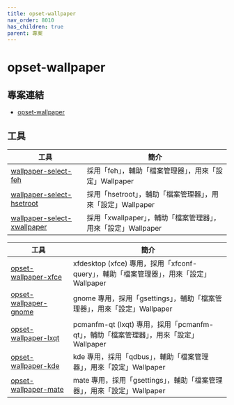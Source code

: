 ```yaml
---
title: opset-wallpaper
nav_order: 8010
has_children: true
parent: 專案
---
```


# opset-wallpaper


## 專案連結

* [opset-wallpaper](https://github.com/samwhelp/note-about-wallpaper/tree/gh-pages/_demo/project/opset-wallpaper)


## 工具

| 工具 | 簡介 |
| --- | --- |
| [wallpaper-select-feh](https://samwhelp.github.io/note-about-wallpaper/read/project/opset-wallpaper/opset-wallpaper-feh.html) | 採用「feh」，輔助「檔案管理器」，用來「設定」Wallpaper |
| [wallpaper-select-hsetroot](https://samwhelp.github.io/note-about-wallpaper/read/project/opset-wallpaper/opset-wallpaper-hsetroot.html) | 採用「hsetroot」，輔助「檔案管理器」，用來「設定」Wallpaper |
| [wallpaper-select-xwallpaper](https://samwhelp.github.io/note-about-wallpaper/read/project/opset-wallpaper/opset-wallpaper-xwallpaper.html) | 採用「xwallpaper」，輔助「檔案管理器」，用來「設定」Wallpaper |


| 工具 | 簡介 |
| --- | --- |
| [opset-wallpaper-xfce](https://samwhelp.github.io/note-about-wallpaper/read/project/opset-wallpaper/opset-wallpaper-xfce.html) | xfdesktop (xfce) 專用，採用「xfconf-query」，輔助「檔案管理器」，用來「設定」Wallpaper |
| [opset-wallpaper-gnome](https://samwhelp.github.io/note-about-wallpaper/read/project/opset-wallpaper/opset-wallpaper-gnome.html) | gnome 專用，採用「gsettings」，輔助「檔案管理器」，用來「設定」Wallpaper |
| [opset-wallpaper-lxqt](https://samwhelp.github.io/note-about-wallpaper/read/project/opset-wallpaper/opset-wallpaper-lxqt.html) | pcmanfm-qt (lxqt) 專用，採用「pcmanfm-qt」，輔助「檔案管理器」，用來「設定」Wallpaper |
| [opset-wallpaper-kde](https://samwhelp.github.io/note-about-wallpaper/read/project/opset-wallpaper/opset-wallpaper-kde.html) | kde 專用，採用「qdbus」，輔助「檔案管理器」，用來「設定」Wallpaper |
| [opset-wallpaper-mate](https://samwhelp.github.io/note-about-wallpaper/read/project/opset-wallpaper/opset-wallpaper-mate.html) | mate 專用，採用「gsettings」，輔助「檔案管理器」，用來「設定」Wallpaper |
